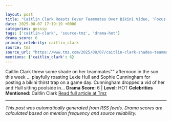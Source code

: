 ```yaml
---

layout: post
title: "Caitlin Clark Roasts Fever Teammates Over Bikini Video, 'Focus On Basketball""
date: 2025-08-07 17:19:19 +0000
categories: gossip
tags: ['caitlin-clark', 'source-tmz', 'drama-hot']
drama_score: 6
primary_celebrity: caitlin_clark
source: tmz
source_url: "https://www.tmz.com/2025/08/07/caitlin-clark-shades-teammates-over-bikini-video/""
mentions: {'caitlin_clark': 6}
---
```


Caitlin Clark threw some shade on her teammates"" afternoon in the sun this week ... playfully roasting Lexie Hull and Sophie Cunningham for posting a bikini thirst trap on a game day. Cunningham dropped a vid of her and Hull sitting poolside in… **Drama Score:** 6 | **Level:** HOT **Celebrities Mentioned:** Caitlin Clark [Read full article at Tmz](https://www.tmz.com/2025/08/07/caitlin-clark-shades-teammates-over-bikini-video/)

---

*This post was automatically generated from RSS feeds. Drama scores are calculated based on mention frequency and source reliability.*